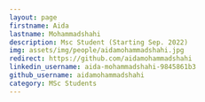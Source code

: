 ```yaml
---
layout: page
firstname: Aida
lastname: Mohammadshahi
description: Msc Student (Starting Sep. 2022)
img: assets/img/people/aidamohammadshahi.jpg
redirect: https://github.com/aidamohammadshahi
linkedin_username: aida-mohammadshahi-9845861b3
github_username: aidamohammadshahi
category: MSc Students
---
```

